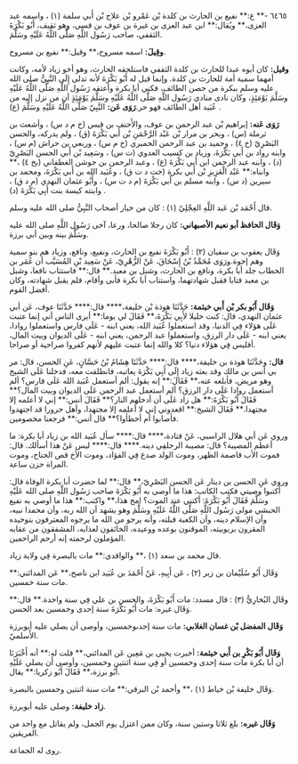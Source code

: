 ٦٤٦٥ -** ع:** نفيع بن الحارث بن كلدة بْن عَمْرو بْن علاج بْن أَبي سلمة (١) ، واسمه عبد العزى،** ويُقال:** ابن عبد العزى بن غيرة بن عوف بن قسي، وهو ثقيف، أَبُو بَكْرَةَ الثقفي، صاحب رَسُول اللَّهِ صَلَّى اللَّهُ عَلَيْهِ وسَلَّمَ.

**وقِيلَ:** اسمه مسروح،** وقيل:** نفيع بن مسروح.

**وقيل:** كان أبوه عبدا للحارث بن كلدة الثقفي فاستلحقه الحارث، وهو أخو زياد لأمه، وكانت أمهما سمية أمة للحارث بن كلدة. وإنما قيل له أَبُو بَكْرَةَ لأنه تدلى إِلَى النَّبِيُّ صلى الله عليه وسلم ببكرة من حصن الطائف، فكني أبا بكرة وأعتقه رَسُول اللَّهِ صَلَّى اللَّهُ عَلَيْهِ وسَلَّمَ يَوْمَئِذٍ، وكان نادى منادي رَسُول اللَّهِ صَلَّى اللَّهُ عَلَيْهِ وسَلَّمَ يَوْمَئِذٍ أن من نزل إليه من عُبَيد أهل الطائف فهو حر.**رَوَى عَن:** النَّبِيّ صَلَّى اللَّهُ عَلَيْهِ وسَلَّمَ (ع) .

**رَوَى عَنه:** إبراهيم بْن عبد الرحمن بن عوف، والأَحنف بن قيس (خ م د س) ، وأشعث بن ثرملة (س) ، وبحر بن مرار بْن عَبْد الرَّحْمَنِ بْن أَبي بَكْرَةَ (ق) ، ولم يدركه، والحسن البَصْرِيّ (خ ٤) ، وحميد بن عبد الرحمن الحميري (خ م س) ، وربعي بن حراش (م س) ، وابنه رواد بن أَبي بَكْرَةَ، وزياد بن كسيب العدوي (ت س) ، وسَعِيد بْن أَبي الحسن البَصْرِيّ (د) ، وابنه عبد الرحمن ابن أَبي بَكْرَةَ (ع) ، وعبد الرحمن بن جوشن الغطفاني (بخ ٤) ،** وابناه:** عَبْد الْعَزِيزِ بْن أَبي بكرة (خت د ت ق) ، وعُبَيد الله بن أَبي بَكْرَةَ، ومحمد بن سيرين (د س) ، وابنه مسلم بن أَبي بَكْرَةَ (م د ت س) ، وأَبُو عثمان النهدي (م د ق) ، وابنته كيسة بنت أَبِي بَكْرَةَ (د) .

قال أَحْمَد بْن عَبد اللَّهِ العِجْلِيّ (١) : كان من خيار أصحاب النَّبِيُّ صلى الله عليه وسلم.

**وَقَال الحافظ أبو نعيم الأصبهاني:** كان رجلا صالحا، ورعا، آخى رَسُول اللَّهِ صلى الله عليه وسَلَّمَ بينه وبين أبي برزة.

وَقَال يعقوب بن سفيان (٢) : أَبُو بَكْرَةَ نفيع بن الحارث، ونفيع، ونافع، وزياد هم بنو سمية وهم إخوة.ورَوَى مُحَمَّدُ بْنُ إِسْحَاقَ، عَنْ الزُّهْرِيّ، عَنْ سَعِيد بْنِ المُسَيَّب أن عُمَر بن الخطاب جلد أبا بكرة، ونافع بن الحارث، وشبل بن معبد.** قال:** فاستتاب نافعا، وشبل بن معبد فتابا فقبل شهادتهما، واستتاب أبا بكرة فأبى وأقام، فلم يقبل شهادته، وكان أفضل القوم.

**وَقَال أَبُو بكر بْن أَبي خيثمة:** حَدَّثَنَا هوذة بْن خليفة،**** قال:**** حَدَّثَنَا عوف، عَن أبي عثمان النهدي، قال: كنت خليلا لأَبِي بَكْرَةَ،** فَقَالَ لي يوما:** أيرى الناس أني إنما عتبت عَلَى هؤلاء فِي الدنيا، وقد استعملوا عُبَيد الله، يعني ابنه - عَلَى فارس واستعملوا روادا، يعني ابنه - عَلَى دار الرزق، واستعملوا عبد الرحمن، يعني ابنه - عَلَى الديوان وبيت المال، أفليس فِي هؤلاء دنيا؟ كلا والله إنما عتبت عليهم لأنهم كفروا صراحية أو صراحا.

**قال:** وحَدَّثَنَا هوذة بن خليفة،**** قال:**** حَدَّثَنَا هِشَامُ بْنُ حَسَّانٍ، عَنِ الحسن، قال: مر بي أنس بن مالك وقد بعثه زياد إِلَى أَبِي بَكْرَةَ يعاتبه، فانطلقت معه، فدخلنا عَلَى الشيخ وهو مريض، فأبلغه عنه،** فَقَالَ:** إنه يقول: ألم أستعمل عُبَيد الله عَلَى فارس؟ ألم أستعمل روادا عَلَى دار الرزق؟ ألم أستعمل عبد الرحمن عَلَى الديوان وبيت المال؟** فَقَالَ أَبُو بَكْرَةَ:** هل زاد عَلَى أن أدخلهم النار؟** فَقَالَ أنس:** إني لا أعلمه إلا مجتهدا.** فَقَالَ الشيخ:** اقعدوني إني لا أعلمه إلا مجتهدا، وأهل حرورا قد اجتهدوا فأصابوا أم أخطأوا؟** قال أنس:** فرجعنا مخصومين.

وروي عَن أبي هلال الراسبي، عَنْ قتادة،**** قال:**** سأل عُبَيد الله بن زياد أبا بكرة: ما أعظم المصيبة؟ قال: مصيبة الرجلفِي دينه.**** قال:**** ليس عَنْ هذا أسألك. قال: فموت الأب قاصمة الظهر، وموت الولد صدع فِي الفؤاد، وموت الأخ قص الجناح، وموت المراة حزن ساعة.

وروي عَنِ الحسن بن دينار عَن الحسن البَصْرِيّ،** قال:** لما حضرت أبا بكرة الوفاة قال: أكتبوا وصيتي فكتب الكاتب: هذا ما أوصى به أَبُو بَكْرَةَ صاحب رَسُول اللَّهِ صلى الله عَلَيْهِ وسَلَّمَ فَقَالَ أَبُو بَكْرَةَ: أكتني عند الموت؟ امح هذا،** واكتب:** هذا ما أوصي به نفيع الحبشي مولى رَسُول اللَّهِ صَلَّى اللَّهُ عَلَيْهِ وسَلَّمَ وهو يشهد أن الله ربه، وأن محمدا نبيه، وأن الإسلام دينه، وأن الكعبة قبلته، وأنه يرجو من الله ما يرجوه المعترفون بتوحيده المقرون بربوبيته، الموقنون بوعده ووعيده، الخائفون لعذابه، المشفقون من عقابه المؤملون لرحمته إنه أرحم الراحمين.

قال محمد بن سعد (١) ،** والواقدي:** مات بالبصرة فِي ولاية زياد.

وَقَال أَبُو سُلَيْمان بن زبر (٢) ، عَن أَبِيهِ، عَنْ أَحْمَدَ بن عُبَيد ابن ناصح،** عَن المدائني:** مات سنة خمسين.

وقَال البُخارِيُّ (٣) : قال مسدد: مات أَبُو بَكْرَةَ، والحسن بن علي فِي سنة واحدة.** قال:** وَقَال غيره: مات أَبُو بَكْرَةَ سنة إحدى وخمسين بعد الحسن.

**وَقَال المفضل بْن غسان الغلابي:** مات سنة إحدىوخمسين، وأوصى أن يصلي عليه أبوبرزة الأَسلميّ.

**وَقَال أَبُو بَكْرِ بن أَبي خيثمة:** أخبرت يحيى بن مَعِين عَن المدائني،** قلت له:** أنه أَخْبَرَنَا أن أبا بكرة مات سنة إحدى وخمسين أو فِي سنة اثنتين وخمسين، وأوصى أَن يصلي عَلَيْهِ أَبُو برزة،** فَقَالَ أَبُو زكريا:** يقال.

وَقَال خليفة بْن خياط (١) ،** وأحمد بْن البرقي:** مات سنة اثنتين وخمسين بالبصرة.

**زاد خليفة:** وصلى عليه أبوبرزة.

**وَقَال غيره:** بلغ ثلاثا وستين سنة، وكان ممن اعتزل يوم الجمل، ولم يقاتل مع واحد من الفريقين.

روى له الجماعة.